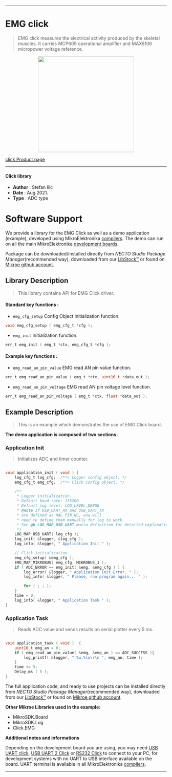 
---
# EMG click

> EMG click measures the electrical activity produced by the skeletal muscles. It carries MCP609 operational amplifier and MAX6106 micropower voltage reference.

<p align="center">
  <img src="https://download.mikroe.com/images/click_for_ide/emg_click.png" height=300px>
</p>

[click Product page](https://www.mikroe.com/emg-click)

---


#### Click library

- **Author**        : Stefan Ilic
- **Date**          : Aug 2021.
- **Type**          : ADC type


# Software Support

We provide a library for the EMG Click
as well as a demo application (example), developed using MikroElektronika
[compilers](https://www.mikroe.com/necto-studio).
The demo can run on all the main MikroElektronika [development boards](https://www.mikroe.com/development-boards).

Package can be downloaded/installed directly from *NECTO Studio Package Manager*(recommended way), downloaded from our [LibStock&trade;](https://libstock.mikroe.com) or found on [Mikroe github account](https://github.com/MikroElektronika/mikrosdk_click_v2/tree/master/clicks).

## Library Description

> This library contains API for EMG Click driver.

#### Standard key functions :

- `emg_cfg_setup` Config Object Initialization function.
```c
void emg_cfg_setup ( emg_cfg_t *cfg );
```

- `emg_init` Initialization function.
```c
err_t emg_init ( emg_t *ctx, emg_cfg_t *cfg );
```

#### Example key functions :

- `emg_read_an_pin_value` EMG read AN pin value function.
```c
err_t emg_read_an_pin_value ( emg_t *ctx, uint16_t *data_out );
```

- `emg_read_an_pin_voltage` EMG read AN pin voltage level function.
```c
err_t emg_read_an_pin_voltage ( emg_t *ctx, float *data_out );
```

## Example Description

> This is an example which demonstrates the use of EMG Click board.

**The demo application is composed of two sections :**

### Application Init

> Initializes ADC and timer counter.

```c

void application_init ( void ) {
    log_cfg_t log_cfg;  /**< Logger config object. */
    emg_cfg_t emg_cfg;  /**< Click config object. */

    /** 
     * Logger initialization.
     * Default baud rate: 115200
     * Default log level: LOG_LEVEL_DEBUG
     * @note If USB_UART_RX and USB_UART_TX 
     * are defined as HAL_PIN_NC, you will 
     * need to define them manually for log to work. 
     * See @b LOG_MAP_USB_UART macro definition for detailed explanation.
     */
    LOG_MAP_USB_UART( log_cfg );
    log_init( &logger, &log_cfg );
    log_info( &logger, " Application Init " );

    // Click initialization.
    emg_cfg_setup( &emg_cfg );
    EMG_MAP_MIKROBUS( emg_cfg, MIKROBUS_1 );
    if ( ADC_ERROR == emg_init( &emg, &emg_cfg ) ) {
        log_error( &logger, " Application Init Error. " );
        log_info( &logger, " Please, run program again... " );

        for ( ; ; );
    }
    time = 0;
    log_info( &logger, " Application Task " );
}

```

### Application Task

> Reads ADC value and sends results on serial plotter every 5 ms.

```c

void application_task ( void )  {
    uint16_t emg_an = 0;
    if ( emg_read_an_pin_value( &emg, &emg_an ) == ADC_SUCCESS ){
        log_printf( &logger, " %u,%lu\r\n ", emg_an, time );
    }
    time += 5;
    Delay_ms ( 5 );
}

```


The full application code, and ready to use projects can be installed directly from *NECTO Studio Package Manager*(recommended way), downloaded from our [LibStock&trade;](https://libstock.mikroe.com) or found on [Mikroe github account](https://github.com/MikroElektronika/mikrosdk_click_v2/tree/master/clicks).

**Other Mikroe Libraries used in the example:**

- MikroSDK.Board
- MikroSDK.Log
- Click.EMG

**Additional notes and informations**

Depending on the development board you are using, you may need
[USB UART click](https://www.mikroe.com/usb-uart-click),
[USB UART 2 Click](https://www.mikroe.com/usb-uart-2-click) or
[RS232 Click](https://www.mikroe.com/rs232-click) to connect to your PC, for
development systems with no UART to USB interface available on the board. UART
terminal is available in all MikroElektronika
[compilers](https://shop.mikroe.com/compilers).

---
